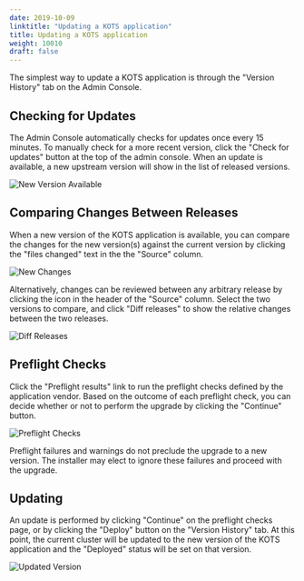```yaml
---
date: 2019-10-09
linktitle: "Updating a KOTS application"
title: Updating a KOTS application
weight: 10010
draft: false
---
```


The simplest way to update a KOTS application is through the "Version History" tab on the Admin Console.

## Checking for Updates
The Admin Console automatically checks for updates once every 15 minutes. To manually check for a more recent version, click the "Check for updates" button at the top of the admin console. When an update is available, a new upstream version will show in the list of released versions.

![New Version Available](/images/new-version-available.png)

## Comparing Changes Between Releases
When a new version of the KOTS application is available, you can compare the changes for the new version(s) against the current version by clicking the "files changed" text in the the "Source" column.

![New Changes](/images/new-changes.png)

Alternatively, changes can be reviewed between any arbitrary release by clicking the icon in the header of the "Source" column. Select the two versions to compare, and click "Diff releases" to show the relative changes between the two releases.

![Diff Releases](/images/diff-releases.png)


## Preflight Checks
Click the "Preflight results" link to run the preflight checks defined by the application vendor. Based on the outcome of each preflight check, you can decide whether or not to perform the upgrade by clicking the "Continue" button.

![Preflight Checks](/images/preflight-checks.png)

Preflight failures and warnings do not preclude the upgrade to a new version. The installer may elect to ignore these failures and proceed with the upgrade.

## Updating
An update is performed by clicking "Continue" on the preflight checks page, or by clicking the "Deploy" button on the "Version History" tab. At this point, the current cluster will be updated to the new version of the KOTS application and the "Deployed" status will be set on that version.

![Updated Version](/images/version-history.png)



